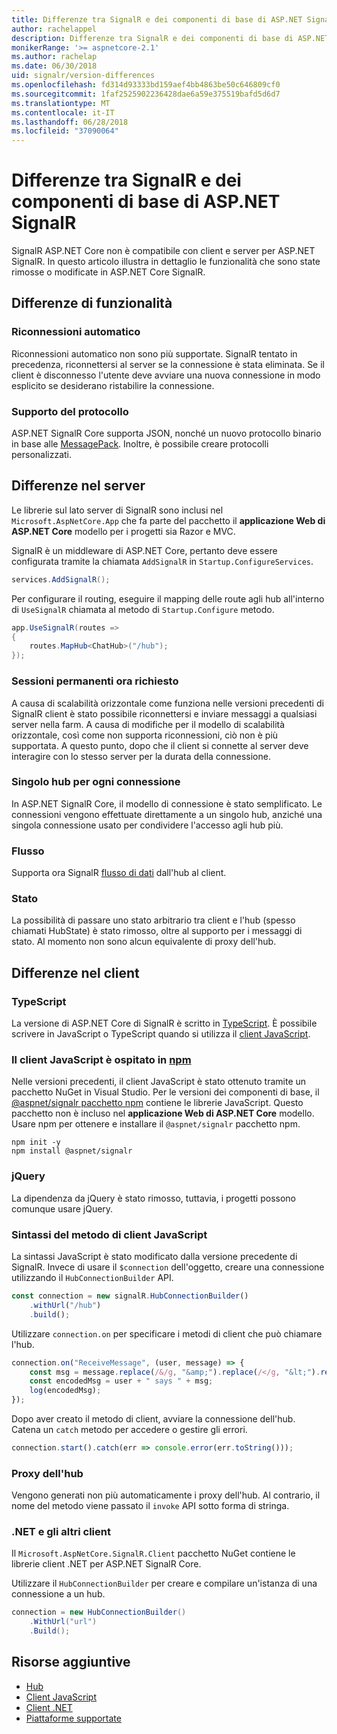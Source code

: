 ```yaml
---
title: Differenze tra SignalR e dei componenti di base di ASP.NET SignalR
author: rachelappel
description: Differenze tra SignalR e dei componenti di base di ASP.NET SignalR
monikerRange: '>= aspnetcore-2.1'
ms.author: rachelap
ms.date: 06/30/2018
uid: signalr/version-differences
ms.openlocfilehash: fd314d93333bd159aef4bb4863be50c646809cf0
ms.sourcegitcommit: 1faf2525902236428dae6a59e375519bafd5d6d7
ms.translationtype: MT
ms.contentlocale: it-IT
ms.lasthandoff: 06/28/2018
ms.locfileid: "37090064"
---
```

# <a name="differences-between-signalr-and-aspnet-core-signalr"></a>Differenze tra SignalR e dei componenti di base di ASP.NET SignalR

SignalR ASP.NET Core non è compatibile con client e server per ASP.NET SignalR. In questo articolo illustra in dettaglio le funzionalità che sono state rimosse o modificate in ASP.NET Core SignalR.

## <a name="feature-differences"></a>Differenze di funzionalità

### <a name="automatic-reconnects"></a>Riconnessioni automatico

Riconnessioni automatico non sono più supportate. SignalR tentato in precedenza, riconnettersi al server se la connessione è stata eliminata. Se il client è disconnesso l'utente deve avviare una nuova connessione in modo esplicito se desiderano ristabilire la connessione.

### <a name="protocol-support"></a>Supporto del protocollo

ASP.NET SignalR Core supporta JSON, nonché un nuovo protocollo binario in base alle [MessagePack](xref:signalr/messagepackhubprotocol). Inoltre, è possibile creare protocolli personalizzati.

## <a name="differences-on-the-server"></a>Differenze nel server

Le librerie sul lato server di SignalR sono inclusi nel `Microsoft.AspNetCore.App` che fa parte del pacchetto il **applicazione Web di ASP.NET Core** modello per i progetti sia Razor e MVC.

SignalR è un middleware di ASP.NET Core, pertanto deve essere configurata tramite la chiamata `AddSignalR` in `Startup.ConfigureServices`.

```csharp
services.AddSignalR();
```

Per configurare il routing, eseguire il mapping delle route agli hub all'interno di `UseSignalR` chiamata al metodo di `Startup.Configure` metodo.

```csharp
app.UseSignalR(routes =>
{
    routes.MapHub<ChatHub>("/hub");
});
```

### <a name="sticky-sessions-now-required"></a>Sessioni permanenti ora richiesto

A causa di scalabilità orizzontale come funziona nelle versioni precedenti di SignalR client è stato possibile riconnettersi e inviare messaggi a qualsiasi server nella farm. A causa di modifiche per il modello di scalabilità orizzontale, così come non supporta riconnessioni, ciò non è più supportata. A questo punto, dopo che il client si connette al server deve interagire con lo stesso server per la durata della connessione.

### <a name="single-hub-per-connection"></a>Singolo hub per ogni connessione

In ASP.NET SignalR Core, il modello di connessione è stato semplificato. Le connessioni vengono effettuate direttamente a un singolo hub, anziché una singola connessione usato per condividere l'accesso agli hub più.

### <a name="streaming"></a>Flusso

Supporta ora SignalR [flusso di dati](xref:signalr/streaming) dall'hub al client.

### <a name="state"></a>Stato

La possibilità di passare uno stato arbitrario tra client e l'hub (spesso chiamati HubState) è stato rimosso, oltre al supporto per i messaggi di stato. Al momento non sono alcun equivalente di proxy dell'hub.

## <a name="differences-on-the-client"></a>Differenze nel client

### <a name="typescript"></a>TypeScript

La versione di ASP.NET Core di SignalR è scritto in [TypeScript](https://www.typescriptlang.org/). È possibile scrivere in JavaScript o TypeScript quando si utilizza il [client JavaScript](xref:signalr/javascript-client).

### <a name="the-javascript-client-is-hosted-at-npmhttpswwwnpmjscom"></a>Il client JavaScript è ospitato in [npm](https://www.npmjs.com/)

Nelle versioni precedenti, il client JavaScript è stato ottenuto tramite un pacchetto NuGet in Visual Studio. Per le versioni dei componenti di base, il [ @aspnet/signalr pacchetto npm](https://www.npmjs.com/package/@aspnet/signalr) contiene le librerie JavaScript. Questo pacchetto non è incluso nel **applicazione Web di ASP.NET Core** modello. Usare npm per ottenere e installare il `@aspnet/signalr` pacchetto npm.

```console
npm init -y
npm install @aspnet/signalr
```

### <a name="jquery"></a>jQuery

La dipendenza da jQuery è stato rimosso, tuttavia, i progetti possono comunque usare jQuery.

### <a name="javascript-client-method-syntax"></a>Sintassi del metodo di client JavaScript

La sintassi JavaScript è stato modificato dalla versione precedente di SignalR. Invece di usare il `$connection` dell'oggetto, creare una connessione utilizzando il `HubConnectionBuilder` API.

```javascript
const connection = new signalR.HubConnectionBuilder()
    .withUrl("/hub")
    .build();
```

Utilizzare `connection.on` per specificare i metodi di client che può chiamare l'hub.

```javascript
connection.on("ReceiveMessage", (user, message) => {
    const msg = message.replace(/&/g, "&amp;").replace(/</g, "&lt;").replace(/>/g, "&gt;");
    const encodedMsg = user + " says " + msg;
    log(encodedMsg);
});
```

Dopo aver creato il metodo di client, avviare la connessione dell'hub. Catena un `catch` metodo per accedere o gestire gli errori.

```javascript
connection.start().catch(err => console.error(err.toString()));
```

### <a name="hub-proxies"></a>Proxy dell'hub

Vengono generati non più automaticamente i proxy dell'hub. Al contrario, il nome del metodo viene passato il `invoke` API sotto forma di stringa.

### <a name="net-and-other-clients"></a>.NET e gli altri client

Il `Microsoft.AspNetCore.SignalR.Client` pacchetto NuGet contiene le librerie client .NET per ASP.NET SignalR Core.

Utilizzare il `HubConnectionBuilder` per creare e compilare un'istanza di una connessione a un hub.

```csharp
connection = new HubConnectionBuilder()
    .WithUrl("url")
    .Build();
```

## <a name="additional-resources"></a>Risorse aggiuntive

* [Hub](xref:signalr/hubs)
* [Client JavaScript](xref:signalr/javascript-client)
* [Client .NET](xref:signalr/dotnet-client)
* [Piattaforme supportate](xref:signalr/supported-platforms)
